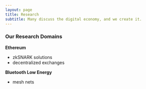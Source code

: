 ```yaml
---
layout: page
title: Research
subtitle: Many discuss the digital economy, and we create it.
---
```



### Our Research Domains
**Ethereum**
* zkSNARK solutions
* decentralized exchanges

**Bluetooth Low Energy**
* mesh nets

